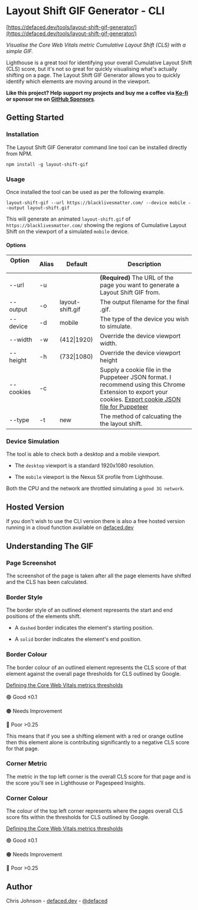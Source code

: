 # Layout Shift GIF Generator - CLI

[https://defaced.dev/tools/layout-shift-gif-generator/](https://defaced.dev/tools/layout-shift-gif-generator/)

_Visualise the Core Web Vitals metric Cumulative Layout Shift (CLS) with a simple GIF._

Lighthouse is a great tool for identifying your overall Cumulative Layout Shift (CLS) score, but it's not so great for quickly visualising what's actually shifting on a page. The Layout Shift GIF Generator allows you to quickly identify which elements are moving around in the viewport.

**Like this project? Help support my projects and buy me a coffee via [Ko-fi](https://ko-fi.com/defaced) or sponsor me on [GitHub Sponsors](https://github.com/sponsors/workeffortwaste/)**.

## Getting Started

### Installation

The Layout Shift GIF Generator command line tool can be installed directly from NPM.

`npm install -g layout-shift-gif`

### Usage

Once installed the tool can be used as per the following example.

`layout-shift-gif --url https://blacklivesmatter.com/ --device mobile --output layout-shift.gif`

This will generate an animated `layout-shift.gif` of `https://blacklivesmatter.com/` showing the regions of Cumulative Layout Shift on the viewport of a simulated `mobile` device.

#### Options


| Option  &nbsp; &nbsp; &nbsp; &nbsp; &nbsp; &nbsp; &nbsp;| Alias | Default          | Description                                                                                                                                                                                                                                                                                                                                            |
|-----------|-------|------------------|--------------------------------------------------------------------------------------------------------------------------------------------------------------------------------------------------------------------------------------------------------------------------------------------------------------------------------------------------------|
| --url     | -u    |                  | **(Required)** The URL of the page you want to generate a Layout Shift GIF from.                                                                                                                                                                                                                                                                       |
| --output  | -o    | layout-shift.gif | The output filename for the final .gif.                                                                                                                                                                                                                                                                                                                |
| --device  | -d    | mobile           | The type of the device you wish to simulate.                                                                                                                                                                                                                                                                                                           |
| --width   | -w    | (412\|1920)      | Override the device viewport width.                                                                                                                                                                                                                                                                                                                    |
| --height  | -h    | (732\|1080)      | Override the device viewport height                                                                                                                                                                                                                                                                                                                    |
| --cookies | -c    |                  | Supply a cookie file in the Puppeteer JSON format. I recommend using this Chrome Extension to export your cookies. [Export cookie JSON file for Puppeteer](https://chrome.google.com/webstore/detail/%E3%82%AF%E3%83%83%E3%82%AD%E3%83%BCjson%E3%83%95%E3%82%A1%E3%82%A4%E3%83%AB%E5%87%BA%E5%8A%9B-for-puppet/nmckokihipjgplolmcmjakknndddifde?hl=en) |
| --type    | -t    | new              | The method of calcuating the the layout shift.                                                                                                                                                                                                                                                                                                         |
### Device Simulation

The tool is able to check both a desktop and a mobile viewport.

- The `desktop` viewport is a standard 1920x1080 resolution.

- The `mobile` viewport is the Nexus 5X profile from Lighthouse.

Both the CPU and the network are throttled simulating a `good 3G network`.

## Hosted Version

If you don't wish to use the CLI version there is also a free hosted version running in a cloud function available on [defaced.dev](https://defaced.dev/tools/layout-shift-gif-generator/)

## Understanding The GIF

### Page Screenshot

The screenshot of the page is taken after all the page elements have shifted and the CLS has been calculated.

### Border Style

The border style of an outlined element represents the start and end positions of the elements shift.

- A `dashed` border indicates the element's starting position.

- A `solid` border indicates the element's end position.

### Border Colour

The border colour of an outlined element represents the CLS score of that element against the overall page thresholds for CLS outlined by Google. 

[Defining the Core Web Vitals metrics thresholds](https://web.dev/defining-core-web-vitals-thresholds/)

🟢 Good ≤0.1  

🟠 Needs Improvement 	

🔴 Poor >0.25 

This means that if you see a shifting element with a red or orange outline then this element alone is contributing significantly to a negative CLS score for that page.

### Corner Metric

The metric in the top left corner is the overall CLS score for that page and is the score you'll see in Lighthouse or Pagespeed Insights.

### Corner Colour

The colour of the top left corner represents where the pages overall CLS score fits within the thresholds for CLS outlined by Google.

[Defining the Core Web Vitals metrics thresholds](https://web.dev/defining-core-web-vitals-thresholds/)

🟢 Good ≤0.1  

🟠 Needs Improvement 	

🔴 Poor >0.25 

## Author

Chris Johnson - [defaced.dev](https://defaced.dev) - [@defaced](http://twitter.co.uk/defaced/)
            
